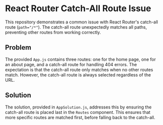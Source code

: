 # React Router Catch-All Route Issue

This repository demonstrates a common issue with React Router's catch-all route (`path="/*"`). The catch-all route unexpectedly matches all paths, preventing other routes from working correctly.

## Problem

The provided `App.js` contains three routes: one for the home page, one for an about page, and a catch-all route for handling 404 errors. The expectation is that the catch-all route only matches when no other routes match.  However, the catch-all route is always selected regardless of the URL.

## Solution

The solution, provided in `AppSolution.js`, addresses this by ensuring the catch-all route is placed last in the `Routes` component. This ensures that more specific routes are matched first, before falling back to the catch-all.
